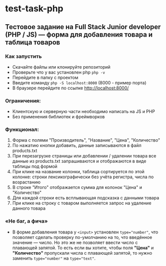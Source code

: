 # test-task-php

## Тестовое задание на Full Stack Junior developer (PHP / JS) — форма для добавления товара и таблица товаров

### Как запустить

- Скачайте файлы или клонируйте репозиторий
- Проверьте что у вас установлен php `php -v`
- Перейдите в папку с проектом
- Введите команду `php -S localhost:8000` (8000 - пример порта)
- В браузере перейдите по ссылке [http://localhost:8000/](http://localhost:8000/)

### Ограничения:
- Клиентскую и серверную части необходимо написать на JS и PHP
- Без применения библиотек и фреймворков

### Функционал:
1) Форма с полями "Производитель", "Название", "Цена", "Количество"
2) По нажатию кнопки добавить, данные записываются в файл products.txt
3) При перезагрузке страницы или добавлении / удалении товара все данные из products.txt запрашиваются и отображаются в виде таблицы под формой
4) При клике на название колонки, таблица сортируется по этой колонке: строки лексикографически без учёта регистра, числа по возрастанию
5) В строке "Итого" отображается сумма для колонок "Цена" и "Количество"
6) Для каждой строки есть всплывающая подсказка с данными товара
7) При клике на строку с товаром выполняется запрос на удаление данного товара

### «Не баг, а фича»
- В форме добавления товара у `<input>` установлен `type="number"`, что позволяет сделать проверку по-умолчанию на то, что введённое значение — число. Но это же не позволяет ввести число с плавающей запятой. То есть если вы хотите, чтобы поля **"Цена"** и **"Количество"** пропускали числа с плавающей запятой, то нужно заменить `type="number"` на `type="text"`.


